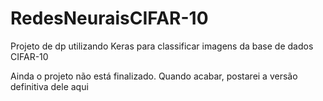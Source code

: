 # RedesNeuraisCIFAR-10

Projeto de dp utilizando Keras para classificar imagens da base de dados CIFAR-10

Ainda o projeto não está finalizado.
Quando acabar, postarei a versão definitiva dele aqui

